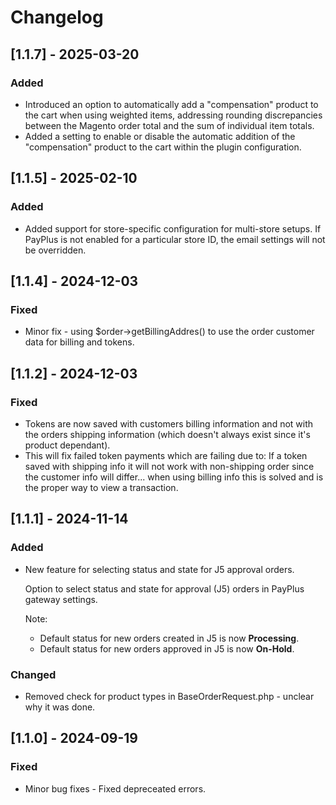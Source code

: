 # Changelog

## [1.1.7] - 2025-03-20

### Added

- Introduced an option to automatically add a "compensation" product to the cart when using weighted items, addressing rounding discrepancies between the Magento order total and the sum of individual item totals.
- Added a setting to enable or disable the automatic addition of the "compensation" product to the cart within the plugin configuration.

## [1.1.5] - 2025-02-10

### Added

- Added support for store-specific configuration for multi-store setups. If PayPlus is not enabled for a particular store ID, the email settings will not be overridden.

## [1.1.4] - 2024-12-03

### Fixed

- Minor fix - using $order->getBillingAddres() to use the order customer data for billing and tokens.

## [1.1.2] - 2024-12-03

### Fixed

- Tokens are now saved with customers billing information and not with the orders shipping information (which doesn't always exist since it's product dependant).
- This will fix failed token payments which are failing due to: If a token saved with shipping info it will not work with non-shipping order since the customer info will differ... when using billing info this is solved and is the proper way to view a transaction.

## [1.1.1] - 2024-11-14

### Added

- New feature for selecting status and state for J5 approval orders.

  Option to select status and state for approval (J5) orders in PayPlus gateway settings.

  Note:

  - Default status for new orders created in J5 is now **Processing**.
  - Default status for new orders approved in J5 is now **On-Hold**.

### Changed

- Removed check for product types in BaseOrderRequest.php - unclear why it was done.

## [1.1.0] - 2024-09-19

### Fixed

- Minor bug fixes - Fixed depreceated errors.
